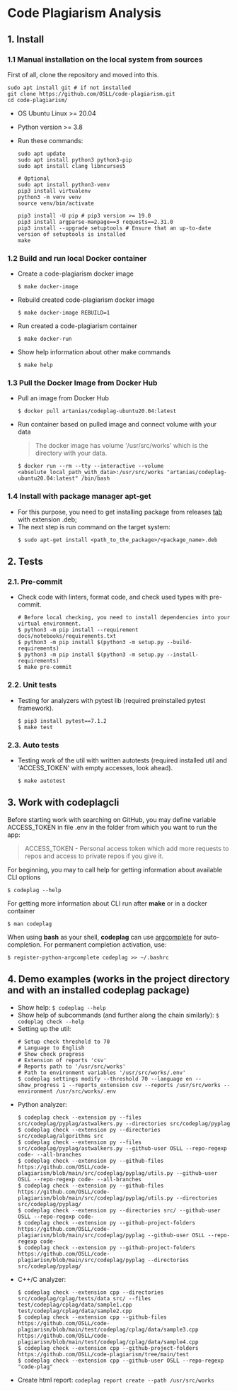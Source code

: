 # Code Plagiarism Analysis

## 1. Install

### 1.1 Manual installation on the local system from sources

  First of all, clone the repository and moved into this.

  ```
  sudo apt install git # if not installed
  git clone https://github.com/OSLL/code-plagiarism.git
  cd code-plagiarism/
  ```

- OS Ubuntu Linux >= 20.04

- Python version >= 3.8

- Run these commands:

  ```
  sudo apt update
  sudo apt install python3 python3-pip
  sudo apt install clang libncurses5

  # Optional
  sudo apt install python3-venv
  pip3 install virtualenv
  python3 -m venv venv
  source venv/bin/activate

  pip3 install -U pip # pip3 version >= 19.0
  pip3 install argparse-manpage==3 requests==2.31.0
  pip3 install --upgrade setuptools # Ensure that an up-to-date version of setuptools is installed
  make
  ```
### 1.2 Build and run local Docker container

- Create a code-plagiarism docker image

  ```
  $ make docker-image
  ```

- Rebuild created code-plagiarism docker image

  ```
  $ make docker-image REBUILD=1
  ```

- Run created a code-plagiarism container

  ```
  $ make docker-run
  ```

- Show help information about other make commands

  ```
  $ make help
  ```

### 1.3 Pull the Docker Image from Docker Hub

- Pull an image from Docker Hub
  ```
  $ docker pull artanias/codeplag-ubuntu20.04:latest
  ```

- Run container based on pulled image and connect volume with your data
  > The docker image has volume '/usr/src/works' which is the directory with your data.
  ```
  $ docker run --rm --tty --interactive --volume <absolute_local_path_with_data>:/usr/src/works "artanias/codeplag-ubuntu20.04:latest" /bin/bash
  ```

### 1.4 Install with package manager apt-get

- For this purpose, you need to get installing package from releases [tab](https://github.com/OSLL/code-plagiarism/releases) with extension .deb;
- The next step is run command on the target system:
  ```
  $ sudo apt-get install <path_to_the_package>/<package_name>.deb
  ```

## 2. Tests

### 2.1. Pre-commit

- Check code with linters, format code, and check used types with pre-commit.
  ```
  # Before local checking, you need to install dependencies into your virtual environment.
  $ python3 -m pip install --requirement docs/notebooks/requirements.txt
  $ python3 -m pip install $(python3 -m setup.py --build-requirements)
  $ python3 -m pip install $(python3 -m setup.py --install-requirements)
  $ make pre-commit
  ```

### 2.2. Unit tests

- Testing for analyzers with pytest lib (required preinstalled pytest framework).
  ```
  $ pip3 install pytest==7.1.2
  $ make test
  ```

### 2.3. Auto tests

- Testing work of the util with written autotests (required installed util and 'ACCESS_TOKEN' with empty accesses, look ahead).
  ```
  $ make autotest
  ```

## 3. Work with codeplagcli

  Before starting work with searching on GitHub, you may define variable ACCESS_TOKEN in file .env in the folder from which you want to run the app:

  > ACCESS_TOKEN - Personal access token which add more requests to repos and access to private repos if you give it.

  For beginning, you may to call help for getting information about available CLI options

  ```
  $ codeplag --help
  ```

  For getting more information about CLI run after **make** or in a docker container
  ```
  $ man codeplag
  ```

  When using **bash** as your shell, **codeplag** can use [argcomplete](https://kislyuk.github.io/argcomplete/) for auto-completion. For permanent completion activation, use:
  ```
  $ register-python-argcomplete codeplag >> ~/.bashrc
  ```

## 4. Demo examples (works in the project directory and with an installed codeplag package)

- Show help: `$ codeplag --help`
- Show help of subcommands (and further along the chain similarly): `$ codeplag check --help`
- Setting up the util:
  ```
  # Setup check threshold to 70
  # Language to English
  # Show check progress
  # Extension of reports 'csv'
  # Reports path to '/usr/src/works'
  # Path to environment variables '/usr/src/works/.env'
  $ codeplag settings modify --threshold 70 --language en --show_progress 1 --reports_extension csv --reports /usr/src/works --environment /usr/src/works/.env
  ```
- Python analyzer:
  ```
  $ codeplag check --extension py --files src/codeplag/pyplag/astwalkers.py --directories src/codeplag/pyplag
  $ codeplag check --extension py --directories src/codeplag/algorithms src
  $ codeplag check --extension py --files src/codeplag/pyplag/astwalkers.py --github-user OSLL --repo-regexp code- --all-branches
  $ codeplag check --extension py --github-files https://github.com/OSLL/code-plagiarism/blob/main/src/codeplag/pyplag/utils.py --github-user OSLL --repo-regexp code- --all-branches
  $ codeplag check --extension py --github-files https://github.com/OSLL/code-plagiarism/blob/main/src/codeplag/pyplag/utils.py --directories src/codeplag/pyplag/
  $ codeplag check --extension py --directories src/ --github-user OSLL --repo-regexp code-
  $ codeplag check --extension py --github-project-folders https://github.com/OSLL/code-plagiarism/blob/main/src/codeplag/pyplag --github-user OSLL --repo-regexp code-
  $ codeplag check --extension py --github-project-folders https://github.com/OSLL/code-plagiarism/blob/main/src/codeplag/pyplag --directories src/codeplag/pyplag/
  ```
- C++/C analyzer:
  ```
  $ codeplag check --extension cpp --directories src/codeplag/cplag/tests/data src/ --files test/codeplag/cplag/data/sample1.cpp test/codeplag/cplag/data/sample2.cpp
  $ codeplag check --extension cpp --github-files https://github.com/OSLL/code-plagiarism/blob/main/test/codeplag/cplag/data/sample3.cpp https://github.com/OSLL/code-plagiarism/blob/main/test/codeplag/cplag/data/sample4.cpp
  $ codeplag check --extension cpp --github-project-folders https://github.com/OSLL/code-plagiarism/tree/main/test
  $ codeplag check --extension cpp --github-user OSLL --repo-regexp "code-plag"
  ```
- Create html report: `codeplag report create --path /usr/src/works`
